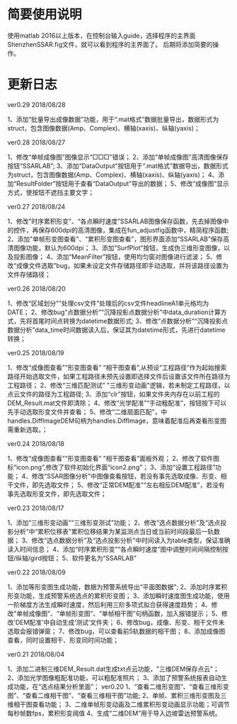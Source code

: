 # 简要使用说明
使用matlab 2016以上版本，在控制台输入guide，选择程序的主界面ShenzhenSSAR.fig文件，就可以看到程序的主界面了。
后期将添加简要的操作。

# 更新日志

ver0.29 2018/08/28

1、添加“批量导出成像数据”功能，用于“.mat格式”数据批量导出，数据形式为struct，包含图像数据(Amp、Complex)、横轴(xaxis)、纵轴(yaxis)；

ver0.28 2018/08/27

1、修改“单帧成像图”图像显示“□□□"错误；
2、添加“单帧成像图”高清图像保存按钮“SSARLAB”;
3、添加“DataOutput”按钮用于“.mat格式”数据导出，数据形式为struct，包含图像数据(Amp、Complex)、横轴(xaxis)、纵轴(yaxis)；
4、添加“ResultFolder”按钮用于查看“DataOutput”导出的数据；
5、修改“成像图”显示方式，使按钮不遮挡主要文字；

ver0.27 2018/08/24

1、修改"时序累积形变"、“各点瞬时速度”SSARLAB图像保存函数，先去掉图像中的控件，再保存600dpi的高清图像，集成在fun_adjustfig函数中，精简程序函数;
2、添加"单帧形变图查看"、“累积形变图查看”，图形界面添加“SSARLAB”保存高清图像功能，默认为600dpi；
3、添加“SurfPlot”按钮，生成伪三维形变图像，以及投影图像；
4、添加“MeanFilter”按钮，使用均匀窗对图像进行滤波；
5、修改“成像文件选取”bug，如果未设定文件存储路径即手动选取，并将该路径设置为文件存储路径；

ver0.26 2018/08/20

1、修改“区域划分”“处理csv文件”处理后的csv文件headlineA1单元格均为DATE；
2、修改bug“点数据分析”“沉降投影点数据分析”中data_duration计算方式，先将首尾时间点转换为datetime数据形式;
3、修改“点数据分析”“沉降投影点数据分析”data_time时间数据读入后，保证其为datetime形式，先进行datetime转换；

ver0.25 2018/08/19

1、修改“成像图查看”“形变图查看” “相干图查看”,从预设“工程路径”作为起始搜索路径开始选取文件，如果工程路径未预先设置即选择文件后设置该文件所在路径为工程路径；
2、修改“三维匹配测试” "三维形变动画"逻辑，若未制定工程路径，以点云文件的路径为工程路径;
3、添加“clr”按钮，如果文件夹内存在以前工程的DEM_Result.mat文件即清除；
4、修改“光学配准”“手动粗配准”，按钮按下可以先手动选取形变文件并查看；
5、修改“二维扇面匹配"，中handles.DiffImageDEM句柄为handles.DiffImage，意味着配准后再查看形变图需重新选取。；

ver0.24 2018/08/18

1、修改“成像图查看”“形变图查看” “相干图查看”面板外观；
2、修改了软件图标“icon.png”,修改了软件初始化界面“icon2.png”；
3、添加“设置工程路径”功能；
4、修改“SSAR图像分析”中图像查看按钮，若没有事先选取成像、形变、相干文件，即先选取文件；
5、修改“正常DEM配准”“左右相反DEM配准”，若没有事先选取形变文件，即先选取文件；

ver0.23 2018/08/17

1、添加“三维形变动画”“三维形变测试”功能；
2、修改“选点数据分析”及“选点投影分析”中“累积位移表”累积位移结果为某监测点当日或当前时间段最后一轨数据；
3、修改“选点数据分析”及“选点投影分析”中时间读入为table类型，保证准确读入时间信息；
4、添加“时序累积形变”“各点瞬时速度”图中调整时间间隔控制按钮/纵轴/gird按钮；
5、软件更名为“SSARLAB”

ver0.22 2018/08/09

1、添加等形变图生成功能，数据为预警系统导出“平面图数据";
2、添加时序累积形变功能，生成预警系统选点的累积形变图；
3、添加瞬时速度图生成功能，使用一阶梯度方法生成瞬时速度，然后利用三阶多项式拟合获得速度趋势；
4、修改"单帧成像图"、“单帧形变图”、“单帧相干图”句柄函数，加入报错提示；
5、修改'DEM配准'中自动生成‘测试’文件夹；
6、修改bug，成像、形变、相干文件未选取会报错弹窗；
7、修改bug，可以查看前5轨数据的相干图；
8、添加成像图查看，同时设置相干、形变同时间功能；

ver0.21 2018/08/04

1、添加二进制三维DEM_Result.dat生成txt点云功能，"三维DEM保存点云"；
2、添加光学图像粗配准功能，可以粗配准照片；
3、添加了预警系统报表自动生成功能，在“选点结果分析里面”；
ver0.20 
1、“查看二维形变图”、“查看三维形变图”、“查看二维相干图”、“查看三维相干图”功能;
2、单帧、累积三维形变图及三维相干图查看功能；
3、二维单帧形变动画及二维累积形变动画显示功能；可调节每秒帧数fps，累积形变阈值
4、生成“二维DEM”用于导入边坡雷达预警系统。
